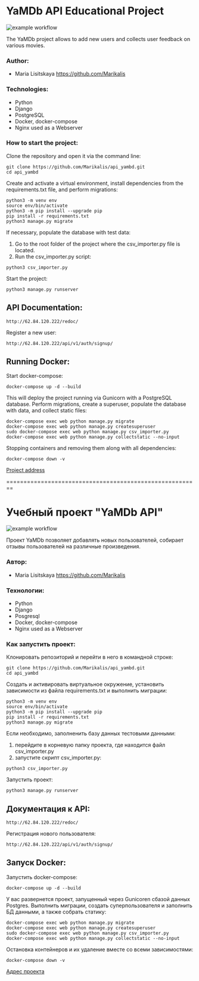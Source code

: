 
# YaMDb API Educational Project

![example workflow](https://github.com/Marikalis/yamdb_final/actions/workflows/yamdb_workflow.yml/badge.svg)

The YaMDb project allows to add new users and collects user feedback on various movies.

### Author:
- Maria Lisitskaya https://github.com/Marikalis

### Technologies:
- Python
- Django
- PostgreSQL
- Docker, docker-compose
- Nginx used as a Webserver

### How to start the project:

Clone the repository and open it via the command line:

```
git clone https://github.com/Marikalis/api_yambd.git
cd api_yambd
```

Create and activate a virtual environment, install dependencies from the requirements.txt file, and perform migrations:

```
python3 -m venv env
source env/bin/activate
python3 -m pip install --upgrade pip
pip install -r requirements.txt
python3 manage.py migrate
```

If necessary, populate the database with test data:

1. Go to the root folder of the project where the csv_importer.py file is located.
2. Run the csv_importer.py script:
```
python3 csv_importer.py
```

Start the project:

```
python3 manage.py runserver
```

## API Documentation:

```
http://62.84.120.222/redoc/
```

Register a new user:

```
http://62.84.120.222/api/v1/auth/signup/
```

## Running Docker:

Start docker-compose:

```
docker-compose up -d --build
```

This will deploy the project running via Gunicorn with a PostgreSQL database. Perform migrations, create a superuser, populate the database with data, and collect static files:

```
docker-compose exec web python manage.py migrate
docker-compose exec web python manage.py createsuperuser
sudo docker-compose exec web python manage.py csv_importer.py
docker-compose exec web python manage.py collectstatic --no-input
```

Stopping containers and removing them along with all dependencies:

```
docker-compose down -v 
```

[Project address](http://62.84.120.222/redoc)

========================================================

# Учебный проект "YaMDb API"

![ example workflow ](https://github.com/Marikalis/yamdb_final/actions/workflows/yamdb_workflow.yml/badge.svg)

Проект YaMDb позволяет добавлять новых пользователей,
собирает отзывы пользователей на различные произведения.

### Автор:
- Maria Lisitskaya https://github.com/Marikalis

### Технологии:
- Python
- Django
- Posgresql
- Docker, docker-compose
- Nginx used as a Webserver

### Как запустить проект:

Клонировать репозиторий и перейти в него в командной строке:

```
git clone https://github.com/Marikalis/api_yambd.git
cd api_yambd
```

Cоздать и активировать виртуальное окружение, установить зависимости из файла requirements.txt и выполнить миграции:

```
python3 -m venv env
source env/bin/activate
python3 -m pip install --upgrade pip
pip install -r requirements.txt
python3 manage.py migrate
```

Если необходимо, заполненить базу данных тестовыми данными:

1. перейдите в корневую папку проекта, где находится файл csv_importer.py
2. запустите скрипт csv_importer.py:
```
python3 csv_importer.py
```

Запустить проект:

```
python3 manage.py runserver
```

## Документация к API:

```
http://62.84.120.222/redoc/
```

Регистрация нового пользователя:

```
http://62.84.120.222/api/v1/auth/signup/
```

## Запуск Docker:

Запуcтить docker-compose:

```
docker-compose up -d --build
```

У вас развернется проект, запущенный через Gunicoren сбазой данных Postgres.
Выполнить миграции, создать суперпользователя и заполнить БД данными, а также собрать статику:

```
docker-compose exec web python manage.py migrate
docker-compose exec web python manage.py createsuperuser
sudo docker-compose exec web python manage.py csv_importer.py
docker-compose exec web python manage.py collectstatic --no-input
```

Остановка контейнеров и их удаление вместе со всеми зависимостями:

```
docker-compose down -v 
```

[Адрес проекта](http://62.84.120.222/redoc)
